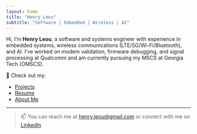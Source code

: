 ```yaml
---
layout: home
title: "Henry Leou"
subtitle: "Software | Embedded | Wireless | AI"
---
```


Hi, I’m **Henry Leou**, a software and systems engineer with experience in embedded systems, wireless communications (LTE/5G/Wi-Fi/Bluetooth), and AI. I’ve worked on modem validation, firmware debugging, and signal processing at Qualcomm and am currently pursuing my MSCS at Georgia Tech (OMSCS).

🔧 Check out my:

- [Projects](/projects/)
- [Resume](/resume/)
- [About Me](/aboutme/)

---

> 📫 You can reach me at [henry.leou@gmail.com](mailto:henry.leou@gmail.com) or connect with me on [LinkedIn](https://www.linkedin.com/in/henryleou)
